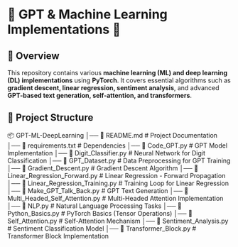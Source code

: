 # 🚀 GPT & Machine Learning Implementations 🧠

## 📖 Overview
This repository contains various **machine learning (ML) and deep learning (DL) implementations** using **PyTorch**. It covers essential algorithms such as **gradient descent, linear regression, sentiment analysis**, and advanced **GPT-based text generation, self-attention, and transformers**.

## 📂 Project Structure
📦 GPT-ML-DeepLearning │── 📜 README.md # Project Documentation │── 📜 requirements.txt # Dependencies │── 📜 Code_GPT.py # GPT Model Implementation │── 📜 Digit_Classifier.py # Neural Network for Digit Classification │── 📜 GPT_Dataset.py # Data Preprocessing for GPT Training │── 📜 Gradient_Descent.py # Gradient Descent Algorithm │── 📜 Linear_Regression_Forward.py # Linear Regression - Forward Propagation │── 📜 Linear_Regression_Training.py # Training Loop for Linear Regression │── 📜 Make_GPT_Talk_Back.py # GPT Text Generation │── 📜 Multi_Headed_Self_Attention.py # Multi-Headed Attention Implementation │── 📜 NLP.py # Natural Language Processing Tasks │── 📜 Python_Basics.py # PyTorch Basics (Tensor Operations) │── 📜 Self_Attention.py # Self-Attention Mechanism │── 📜 Sentiment_Analysis.py # Sentiment Classification Model │── 📜 Transformer_Block.py # Transformer Block Implementation

